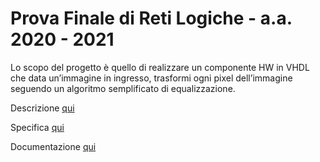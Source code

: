 # Prova Finale di Reti Logiche - a.a. 2020 - 2021

Lo scopo del progetto è quello di realizzare un componente HW in VHDL
che data un’immagine in ingresso, trasformi ogni pixel dell’immagine
seguendo un algoritmo semplificato di equalizzazione.

Descrizione [qui](https://github.com/aldairveliz/Polimi-Progetto-Reti-Logiche-2021/blob/main/documents/ProvaFinale2021.pdf)

Specifica [qui](https://github.com/aldairveliz/Polimi-Progetto-Reti-Logiche-2021/blob/main/documents/ProvaFinale2021specifica.pdf)

Documentazione [qui](https://github.com/aldairveliz/Polimi-Progetto-Reti-Logiche-2021/blob/main/documents/documentazione.pdf)

